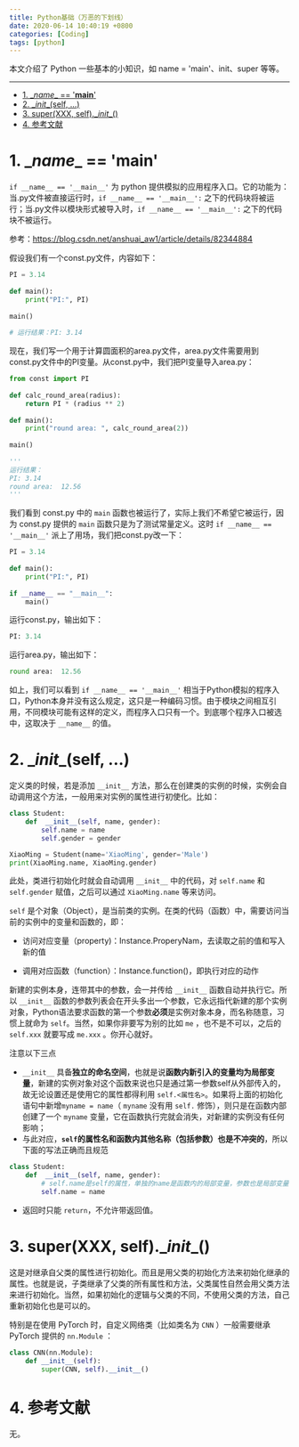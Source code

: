 ```yaml
---
title: Python基础（万恶的下划线）
date: 2020-06-14 10:40:19 +0800
categories: [Coding]
tags: [python]
---
```


本文介绍了 Python 一些基本的小知识，如 name = 'main'、init、super 等等。

<!--more-->

---

- [1. \__name__ == '__main__'](#1-_name_--main)
- [2. \__init__(self, ...)](#2-_init_self-)
- [3. super(XXX, self).\__init__()](#3-superxxx-self_init_)
- [4. 参考文献](#4-参考文献)

# 1. \__name__ == '__main__'

`if __name__ == '__main__'` 为 python 提供模拟的应用程序入口。它的功能为：当.py文件被直接运行时，`if __name__ == '__main__':` 之下的代码块将被运行；当.py文件以模块形式被导入时，`if __name__ == '__main__':` 之下的代码块不被运行。

参考：https://blog.csdn.net/anshuai_aw1/article/details/82344884

假设我们有一个const.py文件，内容如下：

```python
PI = 3.14
 
def main():
    print("PI:", PI)
 
main()
 
# 运行结果：PI: 3.14
```

现在，我们写一个用于计算圆面积的area.py文件，area.py文件需要用到const.py文件中的PI变量。从const.py中，我们把PI变量导入area.py：

```python
from const import PI
 
def calc_round_area(radius):
    return PI * (radius ** 2)
 
def main():
    print("round area: ", calc_round_area(2))
 
main()
 
'''
运行结果：
PI: 3.14
round area:  12.56
'''
```

我们看到 const.py 中的 `main` 函数也被运行了，实际上我们不希望它被运行，因为 const.py 提供的 `main` 函数只是为了测试常量定义。这时 `if __name__ == '__main__'` 派上了用场，我们把const.py改一下：

```python
PI = 3.14
 
def main():
    print("PI:", PI)
 
if __name__ == "__main__":
    main()
```

运行const.py，输出如下：

```python
PI: 3.14
```

运行area.py，输出如下：

```python
round area:  12.56
```

如上，我们可以看到 `if __name__ == '__main__'` 相当于Python模拟的程序入口，Python本身并没有这么规定，这只是一种编码习惯。由于模块之间相互引用，不同模块可能有这样的定义，而程序入口只有一个。到底哪个程序入口被选中，这取决于 `__name__` 的值。

# 2. \__init__(self, ...)

定义类的时候，若是添加 `__init__` 方法，那么在创建类的实例的时候，实例会自动调用这个方法，一般用来对实例的属性进行初使化。比如：

```python
class Student:
    def  __init__(self, name, gender):
        self.name = name
        self.gender = gender

XiaoMing = Student(name='XiaoMing', gender='Male')
print(XiaoMing.name, XiaoMing.gender)
```

 此处，类进行初始化时就会自动调用 `__init__` 中的代码，对 `self.name` 和 `self.gender` 赋值，之后可以通过 `XiaoMing.name` 等来访问。

`self` 是个对象（Object），是当前类的实例。在类的代码（函数）中，需要访问当前的实例中的变量和函数的，即：

- 访问对应变量（property)：Instance.ProperyNam，去读取之前的值和写入新的值

- 调用对应函数（function）：Instance.function()，即执行对应的动作

新建的实例本身，连带其中的参数，会一并传给 `__init__` 函数自动并执行它。所以 `__init__` 函数的参数列表会在开头多出一个参数，它永远指代新建的那个实例对象，Python语法要求函数的第一个参数**必须**是实例对象本身，而名称随意，习惯上就命为 `self`。当然，如果你非要写为别的比如 `me` ，也不是不可以，之后的 `self.xxx` 就要写成 `me.xxx` 。你开心就好。

注意以下三点

- `__init__` 具备**独立的命名空间**，也就是说**函数内新引入的变量均为局部变量**，新建的实例对象对这个函数来说也只是通过第一参数self从外部传入的，故无论设置还是使用它的属性都得利用 `self.<属性名>`。如果将上面的初始化语句中新增`myname = name`（ `myname` 没有用 `self.` 修饰），则只是在函数内部创建了一个 `myname` 变量，它在函数执行完就会消失，对新建的实例没有任何影响；
- 与此对应，**`self`的属性名和函数内其他名称（包括参数）也是不冲突的**，所以下面的写法正确而且规范

```python
class Student:
    def  __init__(self, name, gender):
        # self.name是self的属性，单独的name是函数内的局部变量，参数也是局部变量
        self.name = name
```

- 返回时只能 `return`，不允许带返回值。

# 3. super(XXX, self).\__init__()

这是对继承自父类的属性进行初始化。而且是用父类的初始化方法来初始化继承的属性。也就是说，子类继承了父类的所有属性和方法，父类属性自然会用父类方法来进行初始化。当然，如果初始化的逻辑与父类的不同，不使用父类的方法，自己重新初始化也是可以的。

特别是在使用 PyTorch 时，自定义网络类（比如类名为 `CNN` ）一般需要继承 PyTorch 提供的 `nn.Module` ：

```python
class CNN(nn.Module):
    def __init__(self):
        super(CNN, self).__init__()
```



# 4. 参考文献

无。